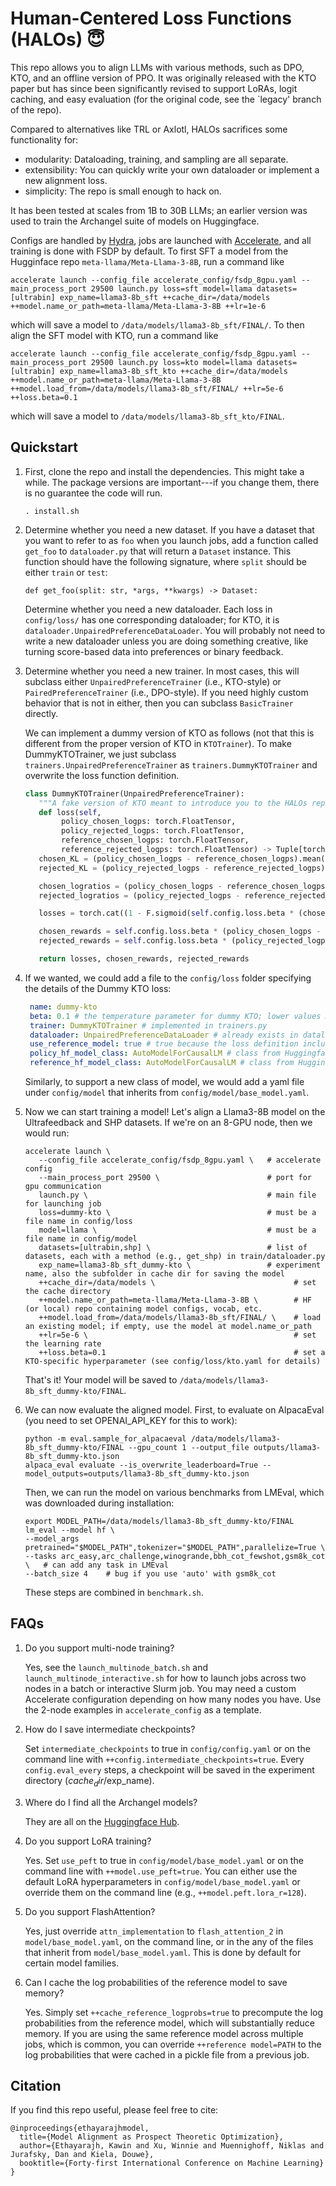 
# **H**um**a**n-Centered **Lo**ss Functions (HALOs) :innocent:

This repo allows you to align LLMs with various methods, such as DPO, KTO, and an offline version of PPO.
It was originally released with the KTO paper but has since been significantly revised to support LoRAs, logit caching, and easy evaluation (for the original code, see the `legacy' branch of the repo).

Compared to alternatives like TRL or Axlotl, HALOs sacrifices some functionality for:
- modularity: Dataloading, training, and sampling are all separate.
- extensibility: You can quickly write your own dataloader or implement a new alignment loss.
- simplicity: The repo is small enough to hack on.

It has been tested at scales from 1B to 30B LLMs; an earlier version was used to train the Archangel suite of models on Huggingface.

Configs are handled by [Hydra](https://hydra.cc/), jobs are launched with [Accelerate](https://huggingface.co/docs/accelerate/en/index), and all training is done with FSDP by default. To first SFT a model from the Hugginface repo `meta-llama/Meta-Llama-3-8B`, run a command like

```accelerate launch --config_file accelerate_config/fsdp_8gpu.yaml --main_process_port 29500 launch.py loss=sft model=llama datasets=[ultrabin] exp_name=llama3-8b_sft ++cache_dir=/data/models ++model.name_or_path=meta-llama/Meta-Llama-3-8B ++lr=1e-6```

which will save a model to `/data/models/llama3-8b_sft/FINAL/`. To then align the SFT model with KTO, run a command like

```accelerate launch --config_file accelerate_config/fsdp_8gpu.yaml --main_process_port 29500 launch.py loss=kto model=llama datasets=[ultrabin] exp_name=llama3-8b_sft_kto ++cache_dir=/data/models ++model.name_or_path=meta-llama/Meta-Llama-3-8B ++model.load_from=/data/models/llama3-8b_sft/FINAL/ ++lr=5e-6 ++loss.beta=0.1```

which will save a model to `/data/models/llama3-8b_sft_kto/FINAL`.


## Quickstart

1. First, clone the repo and install the dependencies. This might take a while. The package versions are important---if you change them, there is no guarantee the code will run.

   ```console
   . install.sh
   ```

2. Determine whether you need a new dataset. If you have a dataset that you want to refer to as `foo` when you launch jobs, add a function called `get_foo` to `dataloader.py` that will return a `Dataset` instance. This function should have the following signature, where `split` should be either `train` or `test`:

   ```def get_foo(split: str, *args, **kwargs) -> Dataset:```
    
   Determine whether you need a new dataloader. Each loss in `config/loss/` has one corresponding dataloader; for KTO, it is `dataloader.UnpairedPreferenceDataLoader`. You will probably not need to write a new dataloader unless you are doing something creative, like turning score-based data into preferences or binary feedback. 

3. Determine whether you need a new trainer. In most cases, this will subclass either `UnpairedPreferenceTrainer` (i.e., KTO-style) or `PairedPreferenceTrainer` (i.e., DPO-style). If you need highly custom behavior that is not in either, then you can subclass `BasicTrainer` directly.

   We can implement a dummy version of KTO as follows (not that this is different from the proper version of KTO in `KTOTrainer`). To make DummyKTOTrainer, we just subclass `trainers.UnpairedPreferenceTrainer` as `trainers.DummyKTOTrainer` and overwrite the loss function definition. 

   ```python
   class DummyKTOTrainer(UnpairedPreferenceTrainer):
      """A fake version of KTO meant to introduce you to the HALOs repo."""
      def loss(self,
           policy_chosen_logps: torch.FloatTensor,
           policy_rejected_logps: torch.FloatTensor,
           reference_chosen_logps: torch.FloatTensor,
           reference_rejected_logps: torch.FloatTensor) -> Tuple[torch.FloatTensor, torch.FloatTensor, torch.FloatTensor]:
      chosen_KL = (policy_chosen_logps - reference_chosen_logps).mean().clamp(min=0)
      rejected_KL = (policy_rejected_logps - reference_rejected_logps).mean().clamp(min=0)

      chosen_logratios = (policy_chosen_logps - reference_chosen_logps)
      rejected_logratios = (policy_rejected_logps - reference_rejected_logps)

      losses = torch.cat((1 - F.sigmoid(self.config.loss.beta * (chosen_logratios - rejected_KL)), 1 - F.sigmoid(self.config.loss.beta * (chosen_KL - rejected_logratios))), 0)

      chosen_rewards = self.config.loss.beta * (policy_chosen_logps - reference_chosen_logps).detach()
      rejected_rewards = self.config.loss.beta * (policy_rejected_logps - reference_rejected_logps).detach()

      return losses, chosen_rewards, rejected_rewards
   ```

4. If we wanted, we could add a file to the `config/loss` folder specifying the details of the Dummy KTO loss:

   ```yaml
    name: dummy-kto
    beta: 0.1 # the temperature parameter for dummy KTO; lower values mean we care less about the reference model
    trainer: DummyKTOTrainer # implemented in trainers.py
    dataloader: UnpairedPreferenceDataLoader # already exists in dataloaders.py
    use_reference_model: true # true because the loss definition includes a reference model
    policy_hf_model_class: AutoModelForCausalLM # class from Huggingface transformers
    reference_hf_model_class: AutoModelForCausalLM # class from Huggingface transformers
    ```
    
    Similarly, to support a new class of model, we would add a yaml file under `config/model` that inherits from `config/model/base_model.yaml`.

5. Now we can start training a model! Let's align a Llama3-8B model on the Ultrafeedback and SHP datasets. If we're on an 8-GPU node, then we would run:

   ```console
   accelerate launch \
      --config_file accelerate_config/fsdp_8gpu.yaml \   # accelerate config
      --main_process_port 29500 \                        # port for gpu communication
      launch.py \                                        # main file for launching job
      loss=dummy-kto \                                   # must be a file name in config/loss
      model=llama \                                      # must be a file name in config/model
      datasets=[ultrabin,shp] \                          # list of datasets, each with a method (e.g., get_shp) in train/dataloader.py
      exp_name=llama3-8b_sft_dummy-kto \                 # experiment name, also the subfolder in cache dir for saving the model          
      ++cache_dir=/data/models \                               # set the cache directory 
      ++model.name_or_path=meta-llama/Meta-Llama-3-8B \        # HF (or local) repo containing model configs, vocab, etc.
      ++model.load_from=/data/models/llama3-8b_sft/FINAL/ \    # load an existing model; if empty, use the model at model.name_or_path
      ++lr=5e-6 \                                              # set the learning rate
      ++loss.beta=0.1                                          # set a KTO-specific hyperparameter (see config/loss/kto.yaml for details)
   ```

   That's it! Your model will be saved to `/data/models/llama3-8b_sft_dummy-kto/FINAL`.

6. We can now evaluate the aligned model. First, to evaluate on AlpacaEval (you need to set OPENAI_API_KEY for this to work):

   ```console
   python -m eval.sample_for_alpacaeval /data/models/llama3-8b_sft_dummy-kto/FINAL --gpu_count 1 --output_file outputs/llama3-8b_sft_dummy-kto.json
   alpaca_eval evaluate --is_overwrite_leaderboard=True --model_outputs=outputs/llama3-8b_sft_dummy-kto.json
   ```

   Then, we can run the model on various benchmarks from LMEval, which was downloaded during installation:

   ```console
   export MODEL_PATH=/data/models/llama3-8b_sft_dummy-kto/FINAL
   lm_eval --model hf \
   --model_args pretrained="$MODEL_PATH",tokenizer="$MODEL_PATH",parallelize=True \
   --tasks arc_easy,arc_challenge,winogrande,bbh_cot_fewshot,gsm8k_cot \   # can add any task in LMEval
   --batch_size 4    # bug if you use 'auto' with gsm8k_cot
   ```

   These steps are combined in `benchmark.sh`.


## FAQs

1. Do you support multi-node training?

   Yes, see the `launch_multinode_batch.sh` and `launch_multinode_interactive.sh` for how to launch jobs across two nodes in a batch or interactive Slurm job. You may need a custom Accelerate configuration depending on how many nodes you have. Use the 2-node examples in `accelerate_config` as a template.

2. How do I save intermediate checkpoints?

   Set `intermediate_checkpoints` to true in `config/config.yaml` or on the command line with `++config.intermediate_checkpoints=true`.
   Every `config.eval_every` steps, a checkpoint will be saved in the experiment directory ($cache_dir/$exp_name).

3. Where do I find all the Archangel models?

   They are all on the [Huggingface Hub](https://huggingface.co/collections/ContextualAI/archangel-65bd45029fa020161b052430).

4. Do you support LoRA training?

   Yes. Set `use_peft` to true in `config/model/base_model.yaml` or on the command line with `++model.use_peft=true`. You can either use the default LoRA hyperparameters in `config/model/base_model.yaml` or override them on the command line (e.g., `++model.peft.lora_r=128`).

5. Do you support FlashAttention?

   Yes, just override `attn_implementation` to `flash_attention_2` in `model/base_model.yaml`, on the command line, or in the any of the files that inherit from `model/base_model.yaml`. This is done by default for certain model families.

6. Can I cache the log probabilities of the reference model to save memory?

   Yes. Simply set `++cache_reference_logprobs=true` to precompute the log probabilities from the reference model, which will substantially reduce memory. If you are using the same reference model across multiple jobs, which is common, you can override `++reference model=PATH` to the log probabilities that were cached in a pickle file from a previous job.

   
## Citation

If you find this repo useful, please feel free to cite:

```
@inproceedings{ethayarajhmodel,
  title={Model Alignment as Prospect Theoretic Optimization},
  author={Ethayarajh, Kawin and Xu, Winnie and Muennighoff, Niklas and Jurafsky, Dan and Kiela, Douwe},
  booktitle={Forty-first International Conference on Machine Learning}
}
```
